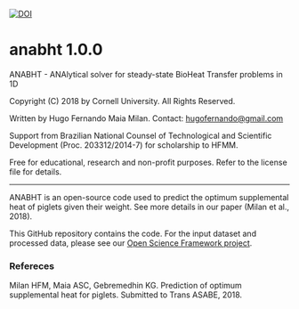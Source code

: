 [![DOI](https://zenodo.org/badge/61003231.svg)](https://zenodo.org/badge/latestdoi/61003231)

# anabht 1.0.0
 ANABHT - ANAlytical solver for steady-state BioHeat Transfer problems in 1D
  
 Copyright (C) 2018 by Cornell University. All Rights Reserved.
  
 Written by Hugo Fernando Maia Milan. Contact: hugofernando@gmail.com

 Support from Brazilian National Counsel of Technological and Scientific Development (Proc. 203312/2014-7) for scholarship to HFMM.
  
 Free for educational, research and non-profit purposes.  Refer to the license file for details.
***

ANABHT is an open-source code used to predict the optimum supplemental heat of piglets given their weight. See more details in our paper (Milan et al., 2018).

This GitHub repository contains the code. For the input dataset and processed data, please see our [Open Science Framework project](https://osf.io/fsqxj/ "Project: Prediction of optimum supplemental heat for piglets").

### Refereces
Milan HFM, Maia ASC, Gebremedhin KG. Prediction of optimum supplemental heat for piglets. Submitted to Trans ASABE, 2018.
